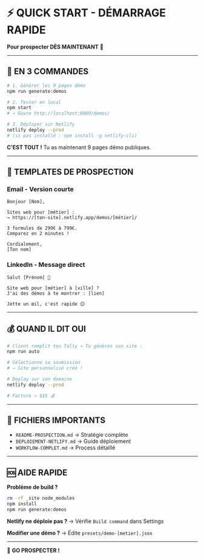 # ⚡ QUICK START - DÉMARRAGE RAPIDE

**Pour prospecter DÈS MAINTENANT** 🚀

---

## 🎯 EN 3 COMMANDES

```bash
# 1. Générer les 9 pages démo
npm run generate:demos

# 2. Tester en local
npm start
# → Ouvre http://localhost:8080/demos/

# 3. Déployer sur Netlify
netlify deploy --prod
# (si pas installé : npm install -g netlify-cli)
```

**C'EST TOUT !** Tu as maintenant 9 pages démo publiques.

---

## 📧 TEMPLATES DE PROSPECTION

### **Email - Version courte**
```
Bonjour [Nom],

Sites web pour [métier] :
→ https://[ton-site].netlify.app/demos/[métier]/

3 formules de 299€ à 799€.
Comparez en 2 minutes !

Cordialement,
[Ton nom]
```

### **LinkedIn - Message direct**
```
Salut [Prénom] 👋

Site web pour [métier] à [ville] ?
J'ai des démos à te montrer : [lien]

Jette un œil, c'est rapide 😊
```

---

## 💰 QUAND IL DIT OUI

```bash
# Client remplit ton Tally → Tu génères son site :
npm run auto

# Sélectionne sa soumission
# → Site personnalisé créé !

# Deploy sur son domaine
netlify deploy --prod

# Facture → $$$ 💰
```

---

## 📁 FICHIERS IMPORTANTS

- `README-PROSPECTION.md` → Stratégie complète
- `DEPLOIEMENT-NETLIFY.md` → Guide déploiement
- `WORKFLOW-COMPLET.md` → Process détaillé

---

## 🆘 AIDE RAPIDE

**Problème de build ?**
```bash
rm -rf _site node_modules
npm install
npm run generate:demos
```

**Netlify ne déploie pas ?**
→ Vérifie `Build command` dans Settings

**Modifier une démo ?**
→ Édite `presets/demo-[metier].json`

---

🎉 **GO PROSPECTER !**
